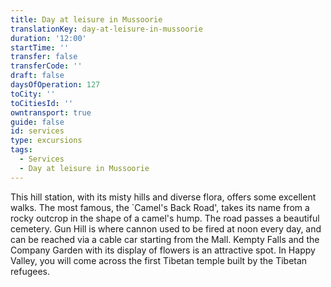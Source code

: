 ```yaml
---
title: Day at leisure in Mussoorie
translationKey: day-at-leisure-in-mussoorie
duration: '12:00'
startTime: ''
transfer: false
transferCode: ''
draft: false
daysOfOperation: 127
toCity: ''
toCitiesId: ''
owntransport: true
guide: false
id: services
type: excursions
tags:
  - Services
  - Day at leisure in Mussoorie
---
```

This hill station, with its misty hills and diverse flora, offers some excellent walks. The most famous, the `Camel's Back Road', takes its name from a rocky outcrop in the shape of a camel's hump. The road passes a beautiful cemetery.    Gun Hill is where cannon used to be fired at noon every day, and can be reached via a cable car starting from the Mall. Kempty Falls and the Company Garden with its display of flowers is an attractive spot. In Happy Valley, you will come across the first Tibetan temple built by the Tibetan refugees.